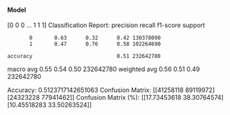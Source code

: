 #### Model
[0 0 0 ... 1 1 1]
Classification Report:
              precision    recall  f1-score   support

           0       0.63      0.32      0.42 130378090
           1       0.47      0.76      0.58 102264690

    accuracy                           0.51 232642780
   macro avg       0.55      0.54      0.50 232642780
weighted avg       0.56      0.51      0.49 232642780

Accuracy: 0.5123717142651063
Confusion Matrix:
[[41258118 89119972]
 [24323228 77941462]]
Confusion Matrix (%):
[[17.73453618 38.30764574]
 [10.45518283 33.50263524]]
